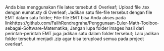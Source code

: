 Anda bisa menggunakan file latex tersebut di Overleaf;
Upload file .tex dengan eumat.sty di Overleaf;
Jadikan satu file-file tersebut dengan file EMT dalam satu folder;
File-file EMT bisa Anda akses pada linkhttps://github.com/FalihRendragraha/Penggunaan-Euler-Math-Toolbox-sebagai-Software-Matematika;
Jangan lupa folder images hasil dari perintah-perintah EMT juga jadikan satu dalam folder tersebut;
Lalu jadikan folder tersebut menjadi .zip agar bisa terupload semua pada project overleaf.
